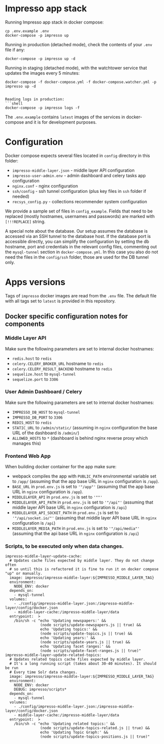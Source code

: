 # Impresso app stack

Running Impresso app stack in docker compose:

```shell
cp .env.example .env
docker-compose -p impresso up
```

Running in production (detached mode), check the contents of your `.env` file if any:

```shell
docker-compose -p impresso up -d
```

Running in staging (detached mode), with the watchtower service that updates the images every 5 minutes:

```shell
docker-compose -f docker-compose.yml -f docker-compose.watcher.yml -p impresso up -d
```


```shell

Reading logs in production:
```shell
docker-compose -p impresso logs -f
```

The `.env.example` contains `latest` images of the services in docker-compose and it is for development purposes.

# Configuration

Docker compose expects several files located in `config` directory in this folder:

 * `impresso-middle-layer.json` - middle layer API configuration
 * `impresso-user-admin.env` - admin dashboard and celery tasks app configuration
 * `nginx.conf` - nginx configuration
 * `ssh/config` - ssh tunnel configuration (plus key files in `ssh` folder if needed)
 * `recsys_config.py` - collections recommender system configuration

We provide a sample set of files in `config_example`. Fields that need to be replaced (mostly hostnames, usernames and passwords) are marked with `[!!!REPLACE]` string.

A special note about the database. Our setup assumes the database is accessed via an SSH tunnel to the database host. If the database port is accessible directly, you can simplify the configuration by setting the db hostname, port and credentials in the relevant config files, commenting out the `mysql-tunnel` section in `docker-compose.yml`. In this case you also do not need the files in the `config/ssh` folder, those are used for the DB tunnel only.

# Apps versions

Tags of `impresso` docker images are read from the `.env` file. The default file with all tags set to `latest` is provided in this repository.

## Docker specific configuration notes for components

### Middle Layer API

Make sure the following parameters are set to internal docker hostnames:

 * `redis.host` to `redis`
 * `celery.CELERY_BROKER_URL` hostname to `redis`
 * `celery.CELERY_RESULT_BACKEND` hostname to `redis`
 * `sequelize.host` to `mysql-tunnel`
 * `sequelize.port` to `3306`


### User Admin Dashboard / Celery

Make sure the following parameters are set to internal docker hostnames:

 * `IMPRESSO_DB_HOST` to `mysql-tunnel`
 * `IMPRESSO_DB_PORT` to `3306`
 * `REDIS_HOST` to `redis`
 * `STATIC_URL` to `/admin/static/` (assuming in `nginx` configuration the base URL of the dashboard is `/admin/`)
 * `ALLOWED_HOSTS` to `*` (dashboard is behind nginx reverse proxy which manages this)

### Frontend Web App

When building docker container for the app make sure:

 * webpack compiles the app with `PUBLIC_PATH` environmental variable set to `/app/` (assuming that the app base URL in `nginx` configuration is `/app`).
 * `BASE_URL` in `prod.env.js` is set to `'"/app"'` (assuming that the app base URL in `nginx` configuration is `/app`).
 * `MIDDLELAYER_API` in `prod.env.js` is set to `'""'`
 * `MIDDLELAYER_API_PATH` in `prod.env.js` is set to `'"/api"'` (assuming that middle layer API base URL in `nginx` configuration is `/api`)
 * `MIDDLELAYER_API_SOCKET_PATH` in `prod.env.js` is set to `'"/api/socket.io/"'` (assuming that middle layer API base URL in `nginx` configuration is `/api`)
 * `MIDDLELAYER_MEDIA_PATH`  in `prod.env.js` is set to `'"/api/media"'` (assuming that the api base URL in `nginx` configuration is `/api`)


### Scripts, to be executed only when data changes.

```
impresso-middle-layer-update-cache:
  # Updates cache files expected by middle layer. They do not change often
  # so until this is refactored it is fine to run it on docker compose "up" or manually.
  image: impresso/impresso-middle-layer:${IMPRESSO_MIDDLE_LAYER_TAG}
  environment:
    NODE_ENV: docker
  depends_on:
    - mysql-tunnel
  volumes:
    - ./config/impresso-middle-layer.json:/impresso-middle-layer/config/docker.json
    - middle-layer-cache:/impresso-middle-layer/data
  entrypoint:  >
    /bin/sh -c "echo 'Updating newspapers:' &&
                (node scripts/update-newspapers.js || true) &&
                echo 'Updating topics:' &&
                (node scripts/update-topics.js || true) &&
                echo 'Updating years:' &&
                (node scripts/update-years.js || true) &&
                echo 'Updating facet ranges:' &&
                (node scripts/update-facet-ranges.js || true)"
impresso-middle-layer-update-related-topics:
  # Updates related topics cache files expected by middle layer.
  # It's a long running script (takes about 30-40 minutes). It should be run
  # Every time Solr data changes.
  image: impresso/impresso-middle-layer:${IMPRESSO_MIDDLE_LAYER_TAG}
  environment:
    NODE_ENV: docker
    DEBUG: impresso/scripts*
  depends_on:
    - mysql-tunnel
  volumes:
    - ./config/impresso-middle-layer.json:/impresso-middle-layer/config/docker.json
    - middle-layer-cache:/impresso-middle-layer/data
  entrypoint:  >
    /bin/sh -c "echo 'Updating related topics:' &&
                (node scripts/update-topics-related.js || true) &&
                echo 'Updating Topic Graph:' &&
                (node scripts/update-topics-positions.js || true)"
```
